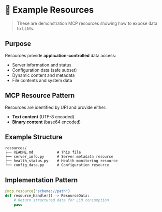 # 📁 Example Resources

> These are demonstration MCP resources showing how to expose data to LLMs.

## Purpose

Resources provide **application-controlled** data access:
- Server information and status
- Configuration data (safe subset)
- Dynamic content and metadata
- File contents and system data

## MCP Resource Pattern

Resources are identified by URI and provide either:
- **Text content** (UTF-8 encoded)
- **Binary content** (base64 encoded)

## Example Structure

```
resources/
├── README.md           # This file
├── server_info.py      # Server metadata resource
├── health_status.py    # Health monitoring resource  
└── config_data.py      # Configuration resource
```

## Implementation Pattern

```python
@mcp.resource("scheme://path")
def resource_handler() -> ResourceData:
    # Return structured data for LLM consumption
    pass
```